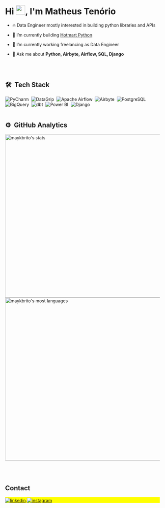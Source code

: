 <h1 align="left">Hi <img src="https://raw.githubusercontent.com/kaueMarques/kaueMarques/master/hi.gif" height="30px">, I'm Matheus Tenório</h1>
<!-- <p align="left"> <img src="https://komarev.com/ghpvc/?username=imvoracity&color=yellow" alt="Profile views" /> </p> -->

- 🔥 Data Engineer mostly interested in building python libraries and APIs

- 🌱 I’m currently building [Hotmart Python](https://github.com/im-voracity/hotmart-python)

- 🔭 I’m currently working freelancing as Data Engineer

- 💬 Ask me about **Python, Airbyte, Airflow, SQL, Django**

<br><br>

## 🛠 &nbsp;Tech Stack

![PyCharm](https://img.shields.io/badge/-PyCharm-05122A?style=flat&logo=pycharm)&nbsp;
![DataGrip](https://img.shields.io/badge/-DataGrip-05122A?style=flat&logo=datagrip)&nbsp;
![Apache Airflow](https://img.shields.io/badge/-Apache_Airflow-05122A?style=flat&logo=apache-airflow)&nbsp;
![Airbyte](https://img.shields.io/badge/-Airbyte-05122A?style=flat&logo=airbyte)&nbsp;
![PostgreSQL](https://img.shields.io/badge/-PostgreSQL-05122A?style=flat&logo=postgresql)&nbsp;
![BigQuery](https://img.shields.io/badge/-BigQuery-05122A?style=flat&logo=googlebigquery)&nbsp;
![dbt](https://img.shields.io/badge/-dbt-05122A?style=flat&logo=dbt)&nbsp;
![Power BI](https://img.shields.io/badge/-PowerBI-05122A?style=flat&logo=powerbi)&nbsp;
![Django](https://img.shields.io/badge/-Django-05122A?style=flat&logo=django)&nbsp;
<br><br>

## ⚙️ &nbsp;GitHub Analytics

<p align="left">
<img width="530em" src="https://github-readme-stats.vercel.app/api?username=im-voracity&show_icons=true&theme=vision-friendly-dark" alt="maykbrito's stats"/>
<img width="530em" src="https://github-readme-stats.vercel.app/api/top-langs/?username=im-voracity&layout=compact&theme=vision-friendly-dark" alt="maykbrito's most languages"/>
</p>

<br><br>

## Contact

<p align="left" style="background:yellow">
<a href="https://linkedin.com/in/matheusten" target="_blank">
  <img align="center" src="https://img.shields.io/badge/-matheusten-05122A?style=flat&logo=linkedin" alt="linkedin"/>
</a>
<a href="https://instagram.com/matt.tenorio" target="_blank">
 <img align="center" src="https://img.shields.io/badge/-matt.tenorio-05122A?style=flat&logo=instagram" alt="instagram"/>
</a>
</p>
